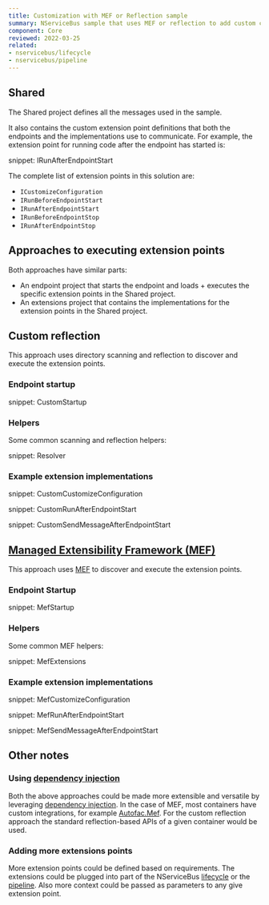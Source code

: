 ```yaml
---
title: Customization with MEF or Reflection sample
summary: NServiceBus sample that uses MEF or reflection to add custom configuration, startup, and shutdown logic to NServiceBus.
component: Core
reviewed: 2022-03-25
related:
- nservicebus/lifecycle
- nservicebus/pipeline
---
```


## Shared

The Shared project defines all the messages used in the sample.

It also contains the custom extension point definitions that both the endpoints and the implementations use to communicate. For example, the extension point for running code after the endpoint has started is:

snippet: IRunAfterEndpointStart

The complete list of extension points in this solution are:

* `ICustomizeConfiguration`
* `IRunBeforeEndpointStart`
* `IRunAfterEndpointStart`
* `IRunBeforeEndpointStop`
* `IRunAfterEndpointStop`

## Approaches to executing extension points

Both approaches have similar parts:

* An endpoint project that starts the endpoint and loads + executes the specific extension points in the Shared project.
* An extensions project that contains the implementations for the extension points in the Shared project.

## Custom reflection

This approach uses directory scanning and reflection to discover and execute the extension points.

### Endpoint startup

snippet: CustomStartup

### Helpers

Some common scanning and reflection helpers:

snippet: Resolver

### Example extension implementations

snippet: CustomCustomizeConfiguration

snippet: CustomRunAfterEndpointStart

snippet: CustomSendMessageAfterEndpointStart

## [Managed Extensibility Framework (MEF)](https://www.nuget.org/packages/System.Composition/)

This approach uses [MEF](https://www.nuget.org/packages/System.Composition/) to discover and execute the extension points.

### Endpoint Startup

snippet: MefStartup

### Helpers

Some common MEF helpers:

snippet: MefExtensions

### Example extension implementations

snippet: MefCustomizeConfiguration

snippet: MefRunAfterEndpointStart

snippet: MefSendMessageAfterEndpointStart

## Other notes

### Using [dependency injection](/nservicebus/dependency-injection/)

Both the above approaches could be made more extensible and versatile by leveraging [dependency injection](/nservicebus/dependency-injection/). In the case of MEF, most containers have custom integrations, for example [Autofac.Mef](https://docs.autofac.org/en/latest/integration/mef.html). For the custom reflection approach the standard reflection-based APIs of a given container would be used.

### Adding more extensions points

More extension points could be defined based on requirements. The extensions could be plugged into part of the NServiceBus [lifecycle](/nservicebus/lifecycle/) or the [pipeline](/nservicebus/pipeline/). Also more context could be passed as parameters to any give extension point.
